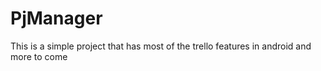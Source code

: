 # PjManager
This is a simple project that has most of the trello features in android and more to come
